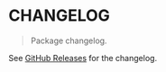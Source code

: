 # CHANGELOG

> Package changelog.

See [GitHub Releases](https://github.com/stdlib-js/stats-base-dists-t-stdev/releases) for the changelog.